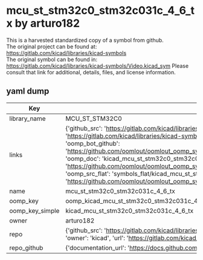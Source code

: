 # mcu_st_stm32c0_stm32c031c_4_6_tx by arturo182  
This is a harvested standardized copy of a symbol from github.  
The original project can be found at:  
https://gitlab.com/kicad/libraries/kicad-symbols  
The original symbol can be found in:
https://gitlab.com/kicad/libraries/kicad-symbols/Video.kicad_sym
Please consult that link for additional, details, files, and license information.  
## yaml dump  
| Key | Value |  
| --- | --- |  
| library_name | MCU_ST_STM32C0 |  
| links | {'github_src': 'https://gitlab.com/kicad/libraries/kicad-symbols/Video.kicad_sym', 'github_src_repo': 'https://gitlab.com/kicad/libraries/kicad-symbols', 'oomp_bot': 'kicad_mcu_st_stm32c0_stm32c031c_4_6_tx/working', 'oomp_bot_github': 'https://github.com/oomlout/oomlout_oomp_symbol_bot/tree/main/kicad_mcu_st_stm32c0_stm32c031c_4_6_tx/working', 'oomp_doc': 'kicad_mcu_st_stm32c0_stm32c031c_4_6_tx/working', 'oomp_doc_github': 'https://github.com/oomlout/oomlout_oomp_symbol_doc/tree/main/kicad_mcu_st_stm32c0_stm32c031c_4_6_tx/working', 'oomp_src_flat': 'symbols_flat/kicad_mcu_st_stm32c0_stm32c031c_4_6_tx/working', 'oomp_src_flat_github': 'https://github.com/oomlout/oomlout_oomp_symbol_src/tree/main/kicad_mcu_st_stm32c0_stm32c031c_4_6_tx/working'} |  
| name | mcu_st_stm32c0_stm32c031c_4_6_tx |  
| oomp_key | oomp_kicad_mcu_st_stm32c0_stm32c031c_4_6_tx |  
| oomp_key_simple | kicad_mcu_st_stm32c0_stm32c031c_4_6_tx |  
| owner | arturo182 |  
| repo | {'github_src': 'https://gitlab.com/kicad/libraries/kicad-symbols/Video.kicad_sym', 'name': 'libraries/kicad-symbols', 'owner': 'kicad', 'url': 'https://gitlab.com/kicad/libraries/kicad-symbols'} |  
| repo_github | {'documentation_url': 'https://docs.github.com/rest/repos/repos#get-a-repository', 'message': 'Not Found'} |  

